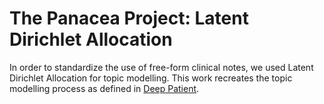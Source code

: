 # The Panacea Project: Latent Dirichlet Allocation

In order to standardize the use of free-form clinical notes, we used Latent Dirichlet Allocation for topic modelling.
This work recreates the topic modelling process as defined in [Deep Patient](https://doi.org/10.1038/srep26094).


